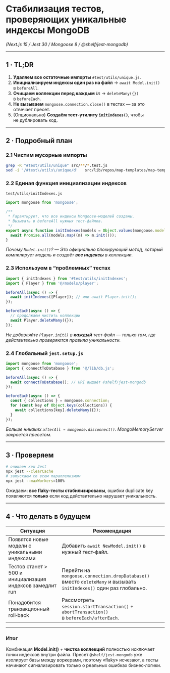 
# Стабилизация тестов, проверяющих уникальные индексы MongoDB  
*(Next.js 15 / Jest 30 / Mongoose 8 / @shelf/jest-mongodb)*

---

## 1 · TL;DR

1. **Удаляем все остаточные импорты** `#test/utils/unique.js`.  
2. **Инициализируем индексы один раз на файл** → `await Model.init()` в `beforeAll`.  
3. **Очищаем коллекции перед каждым `it`** → `deleteMany({})` в `beforeEach`.  
4. **Не вызываем** `mongoose.connection.close()` в тестах — за это отвечает пресет.  
5. (Опционально) **Создаём тест‑утилиту `initIndexes()`**, чтобы не дублировать код.

---

## 2 · Подробный план

### 2.1 Чистим мусорные импорты

```bash
grep -R "#test/utils/unique" src/**/*.test.js
sed -i '/#test\/utils\/unique/d'   src/lib/repos/map-templates/map-template-repo.test.js   src/lib/repos/tournament-templates/tournament-template-repo.test.js
```

### 2.2 Единая функция инициализации индексов

`test/utils/initIndexes.js`

```js
import mongoose from 'mongoose';

/**
 * Гарантирует, что все индексы Mongoose‑моделей созданы.
 * Вызывать в beforeAll нужных тест‑файлов.
 */
export async function initIndexes(models = Object.values(mongoose.models)) {
  await Promise.all(models.map((m) => m.init()));
}
```

*Почему `Model.init()`? — Это официально блокирующий метод, который
компилирует модель и создаёт **все индексы** в коллекции.*

### 2.3 Используем в “проблемных” тестах

```js
import { initIndexes } from '#test/utils/initIndexes';
import { Player } from '@/models/player';

beforeAll(async () => {
  await initIndexes([Player]); // или await Player.init();
});

beforeEach(async () => {
  // продолжаем чистить коллекции
  await Player.deleteMany({});
});
```

*Не добавляйте `Player.init()` в **каждый** тест‑файл — только там, где
действительно проверяются правила уникальности.*

### 2.4 Глобальный `jest.setup.js`

```js
import mongoose from 'mongoose';
import { connectToDatabase } from '@/lib/db.js';

beforeAll(async () => {
  await connectToDatabase(); // URI выдаёт @shelf/jest-mongodb
});

beforeEach(async () => {
  const { collections } = mongoose.connection;
  for (const key of Object.keys(collections)) {
    await collections[key].deleteMany({});
  }
});
```

*Больше никаких `afterAll → mongoose.disconnect()`. MongoMemoryServer
закроется пресетом.*

---

## 3 · Проверяем

```bash
# очищаем кеш Jest
npx jest --clearCache
# запускаем со всем параллелизмом
npx jest --maxWorkers=100%
```

Ожидаем: **все flaky‑тесты стабилизированы**, ошибки duplicate key
появляются **только** если код действительно нарушает уникальность.

---

## 4 · Что делать в будущем

| Ситуация | Рекомендация |
|----------|--------------|
| Появятся новые модели с уникальными индексами | Добавить `await NewModel.init()` в нужный тест‑файл. |
| Тестов станет > 500 и инициализация индексов замедлит run | Перейти на `mongoose.connection.dropDatabase()` вместо `deleteMany` и вызывать `initIndexes()` один раз глобально. |
| Понадобится транзакционный roll‑back | Рассмотреть `session.startTransaction()` + `abortTransaction()` в `beforeEach/afterEach`. |

---

### Итог

Комбинация **Model.init()** + **чистка коллекций** полностью исключает гонки
индексов внутри файла. Пресет `@shelf/jest-mongodb` уже изолирует базы
между воркерами, поэтому «flaky» исчезают, а тесты начинают сигнализировать
только о реальных ошибках бизнес‑логики.
